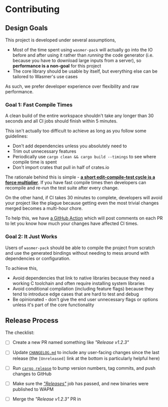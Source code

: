 # Contributing

## Design Goals

This project is developed under several assumptions,

- Most of the time spent using `wasmer-pack` will actually go into the IO before
  and after using it rather than *running* the code generator (i.e. because you
  have to download large inputs from a server), so **performance is a non-goal**
  for this project
- The core library should be usable by itself, but everything else can be
  tailored to Wasmer's use cases

As such, we prefer developer experience over flexibility and raw performance.

### Goal 1: Fast Compile Times

A clean build of the entire workspace shouldn't take any longer than 30 seconds
and all CI jobs should finish within 5 minutes.

This isn't actually too difficult to achieve as long as you follow some
guidelines:

- Don't add dependencies unless you absolutely need to
- Trim out unnecessary features
- Periodically use `cargo clean && cargo build --timings` to see where compile
  time is spent
- Don't import crates that pull in half of crates.io

The rationale behind this is simple - [**a short edit-compile-test cycle is a
force multiplier**][fast-rust-builds]. If you have fast compile times then
developers can recompile and re-run the test suite after every change.

On the other hand, if CI takes 30 minutes to complete, developers will avoid
your project like the plague because getting even the most trivial changes
merged becomes a multi-hour chore.

To help this, we have [a GitHub Action][workflow-timer] which will post comments
on each PR to let you know how much your changes have affected CI times.

### Goal 2: It Just Works

Users of `wasmer-pack` should be able to compile the project from scratch and
use the generated bindings without needing to mess around with dependencies or
configuration.

To achieve this,

- Avoid dependencies that link to native libraries because they need a working C
  toolchain and often require installing system libraries
- Avoid conditional compilation (including feature flags) because they tend to
  introduce edge cases that are hard to test and debug
- Be opinionated - don't give the end user unnecessary flags or options unless
  it's part of the core functionality

## Release Process

The checklist:

- [ ] Create a new PR named something like *"Release v1.2.3"*
- [ ] Update [`CHANGELOG.md`][changelog] to include any user-facing changes
      since the last release (the `[Unreleased]` link at the bottom is
      particularly helpful here)
- [ ] Run [`cargo release`][cargo-release] to bump version numbers, tag commits,
      and push changes to GitHub
- [ ] Make sure the [*"Releases"*][releases] job has passed, and new binaries
      were published to WAPM
- [ ] Merge the *"Release v1.2.3"* PR in


[cargo-release]: https://github.com/crate-ci/cargo-release
[changelog]: https://github.com/wasmerio/wasmer_pack/blob/master/CHANGELOG.md
[fast-rust-builds]: https://matklad.github.io/2021/09/04/fast-rust-builds.html
[releases]: https://github.com/wasmerio/wasmer_pack/actions/workflows/releases.yml
[workflow-timer]: https://github.com/Michael-F-Bryan/workflow-timer
